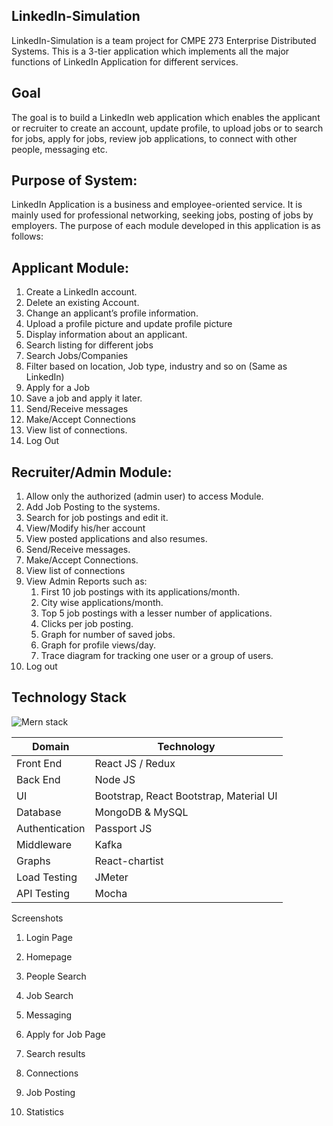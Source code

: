 LinkedIn-Simulation
-------------------
LinkedIn-Simulation is a team project for CMPE 273 Enterprise Distributed Systems. This is a 3-tier application which implements all the major functions of LinkedIn Application for different services.		
    
Goal
----
The goal is to build a LinkedIn web application which enables the applicant or recruiter to create an account, update profile, to upload jobs or to search for jobs, apply for jobs, review job applications, to connect with other people, messaging etc.

Purpose of System:
------------------
LinkedIn Application is a business and employee-oriented service. It is mainly used for professional networking, seeking jobs, posting of jobs by employers. The purpose of each module developed in this application is as follows:

Applicant Module:
-----------------
1. Create a LinkedIn account.
2. Delete an existing Account.
3. Change an applicant’s profile information.
4. Upload a profile picture and update profile picture
5. Display information about an applicant.
6. Search listing for different jobs
7. Search Jobs/Companies
8. Filter based on location, Job type, industry and so on (Same as LinkedIn)
9. Apply for a Job
10. Save a job and apply it later.
11. Send/Receive messages
12. Make/Accept Connections
13. View list of connections.
14. Log Out

Recruiter/Admin Module:
-----------------------
1. Allow only the authorized (admin user) to access Module.
2. Add Job Posting to the systems.
3. Search for job postings and edit it.
4. View/Modify his/her account
5. View posted applications and also resumes.
6. Send/Receive messages.
7. Make/Accept Connections.
8. View list of connections
9. View Admin Reports such as:
    1. First 10 job postings with its applications/month.
    2. City wise applications/month.
    3. Top 5 job postings with a lesser number of applications.
    4. Clicks per job posting.
    5. Graph for number of saved jobs.
    6. Graph for profile views/day.
    7. Trace diagram for tracking one user or a group of users.
10. Log out

Technology Stack
----------------
 ![Mern stack](https://user-images.githubusercontent.com/31905103/33642126-564d7392-d9ed-11e7-9bcf-a7cc6daa17e8.PNG)

Domain	 | Technology
-------- | -----------
Front End | React JS / Redux
Back End | Node JS
UI	| Bootstrap, React Bootstrap, Material UI
Database | MongoDB & MySQL
Authentication | 	Passport JS
Middleware |	Kafka
Graphs	| React-chartist
Load Testing | 	JMeter
API Testing | Mocha
 
Screenshots
1.	Login Page
 
2.	Homepage
 
3.	People Search 
 
4.	Job Search 
 
5.	Messaging
 
6.	Apply for Job Page 
 
 
7.	Search results
 
8.	Connections
 
9.	Job Posting
 

10.	Statistics
 
 


